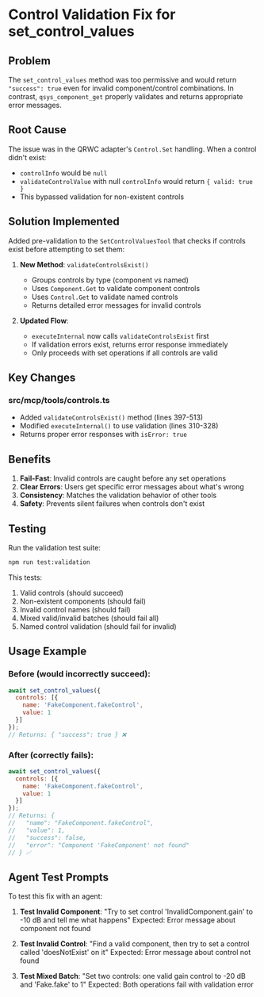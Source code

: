 # Control Validation Fix for set_control_values

## Problem
The `set_control_values` method was too permissive and would return `"success": true` even for invalid component/control combinations. In contrast, `qsys_component_get` properly validates and returns appropriate error messages.

## Root Cause
The issue was in the QRWC adapter's `Control.Set` handling. When a control didn't exist:
- `controlInfo` would be `null`
- `validateControlValue` with null `controlInfo` would return `{ valid: true }`
- This bypassed validation for non-existent controls

## Solution Implemented
Added pre-validation to the `SetControlValuesTool` that checks if controls exist before attempting to set them:

1. **New Method**: `validateControlsExist()`
   - Groups controls by type (component vs named)
   - Uses `Component.Get` to validate component controls
   - Uses `Control.Get` to validate named controls
   - Returns detailed error messages for invalid controls

2. **Updated Flow**:
   - `executeInternal` now calls `validateControlsExist` first
   - If validation errors exist, returns error response immediately
   - Only proceeds with set operations if all controls are valid

## Key Changes

### src/mcp/tools/controls.ts
- Added `validateControlsExist()` method (lines 397-513)
- Modified `executeInternal()` to use validation (lines 310-328)
- Returns proper error responses with `isError: true`

## Benefits
1. **Fail-Fast**: Invalid controls are caught before any set operations
2. **Clear Errors**: Users get specific error messages about what's wrong
3. **Consistency**: Matches the validation behavior of other tools
4. **Safety**: Prevents silent failures when controls don't exist

## Testing
Run the validation test suite:
```bash
npm run test:validation
```

This tests:
1. Valid controls (should succeed)
2. Non-existent components (should fail)
3. Invalid control names (should fail)
4. Mixed valid/invalid batches (should fail all)
5. Named control validation (should fail for invalid)

## Usage Example

### Before (would incorrectly succeed):
```javascript
await set_control_values({
  controls: [{
    name: 'FakeComponent.fakeControl',
    value: 1
  }]
});
// Returns: { "success": true } ❌
```

### After (correctly fails):
```javascript
await set_control_values({
  controls: [{
    name: 'FakeComponent.fakeControl',
    value: 1
  }]
});
// Returns: {
//   "name": "FakeComponent.fakeControl",
//   "value": 1,
//   "success": false,
//   "error": "Component 'FakeComponent' not found"
// } ✅
```

## Agent Test Prompts
To test this fix with an agent:

1. **Test Invalid Component**:
   "Try to set control 'InvalidComponent.gain' to -10 dB and tell me what happens"
   Expected: Error message about component not found

2. **Test Invalid Control**:
   "Find a valid component, then try to set a control called 'doesNotExist' on it"
   Expected: Error message about control not found

3. **Test Mixed Batch**:
   "Set two controls: one valid gain control to -20 dB and 'Fake.fake' to 1"
   Expected: Both operations fail with validation error